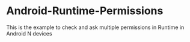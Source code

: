 # Android-Runtime-Permissions
This is the example to check and ask multiple permissions in Runtime in Android N devices
